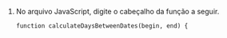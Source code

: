 1. No arquivo JavaScript, digite o cabeçalho da função a seguir.

    ```javascript{:copy}
    function calculateDaysBetweenDates(begin, end) {
    ```
    